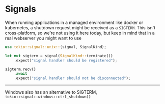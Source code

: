 # Signals

When running applications in a managed environment like docker or kubernetes, a shutdown request
might be received as a `SIGTERM`. This isn't cross-platform, so we're not using it here today,
but keep in mind that in a real webserver you might want to use

```rust
use tokio::signal::unix::{signal, SignalKind};

let mut sigterm = signal(SignalKind::terminate())
    .expect("signal handler should be registered");

sigterm.recv()
    .await
    .expect("signal handler should not be disconnected");
```

---

Windows also has an alternative to SIGTERM, `tokio::signal::windows::ctrl_shutdown()`
